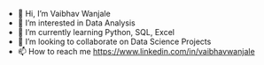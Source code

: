 - 👋 Hi, I’m Vaibhav Wanjale
- 👀 I’m interested in Data Analysis
- 🌱 I’m currently learning Python, SQL, Excel
- 💞️ I’m looking to collaborate on Data Science Projects
- 📫 How to reach me https://www.linkedin.com/in/vaibhavwanjale

<!---
Vaibhav6162/Vaibhav6162 is a ✨ special ✨ repository because its `README.md` (this file) appears on your GitHub profile.
You can click the Preview link to take a look at your changes.
--->
